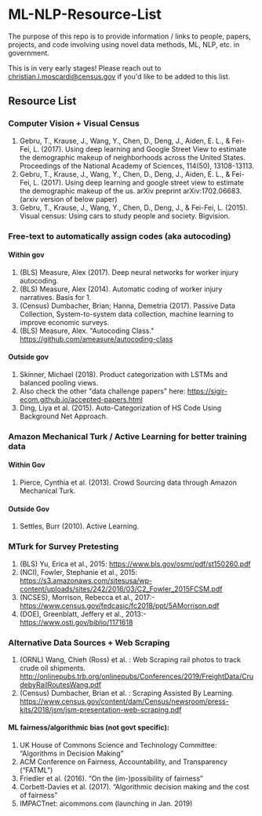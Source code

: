 # ML-NLP-Resource-List
The purpose of this repo is to provide information / links to people, papers, projects, and code involving using novel data methods, ML, NLP, etc. in government.

This is in very early stages! Please reach out to christian.l.moscardi@census.gov if you'd like to be added to this list.

## Resource List

### Computer Vision + Visual Census 

1. Gebru, T., Krause, J., Wang, Y., Chen, D., Deng, J., Aiden, E. L., & Fei-Fei, L. (2017). Using deep learning and Google Street View to estimate the demographic makeup of neighborhoods across the United States. Proceedings of the National Academy of Sciences, 114(50), 13108-13113.
2. Gebru, T., Krause, J., Wang, Y., Chen, D., Deng, J., Aiden, E. L., & Fei-Fei, L. (2017). Using deep learning and google street view to estimate the demographic makeup of the us. arXiv preprint arXiv:1702.06683.  (arxiv version of below paper)
3. Gebru, T., Krause, J., Wang, Y., Chen, D., Deng, J., & Fei-Fei, L. (2015). Visual census: Using cars to study people and society. Bigvision. 


### Free-text to automatically assign codes (aka autocoding)
#### Within gov
1. (BLS) Measure, Alex (2017). Deep neural networks for worker injury autocoding.
1. (BLS) Measure, Alex (2014). Automatic coding of worker injury narratives.  Basis for 1.
1. (Census) Dumbacher, Brian; Hanna, Demetria (2017). Passive Data Collection, System-to-system data collection, machine learning to improve economic surveys.
1. (BLS) Measure, Alex. "Autocoding Class." https://github.com/ameasure/autocoding-class
#### Outside gov
1. Skinner, Michael (2018). Product categorization with LSTMs and balanced pooling views.
1. Also check the other "data challenge papers" here: https://sigir-ecom.github.io/accepted-papers.html
1. Ding, Liya et al. (2015). Auto-Categorization of HS Code Using Background Net Approach. 


### Amazon Mechanical Turk / Active Learning for better training data
#### Within Gov
1. Pierce, Cynthia et al. (2013). Crowd Sourcing data through Amazon Mechanical Turk. 
#### Outside Gov
1. Settles, Burr (2010). Active Learning.

### MTurk for Survey Pretesting
1. (BLS) Yu, Erica et al., 2015: https://www.bls.gov/osmr/pdf/st150260.pdf
1. (NCI), Fowler, Stephanie et al., 2015: https://s3.amazonaws.com/sitesusa/wp-content/uploads/sites/242/2016/03/C2_Fowler_2015FCSM.pdf
1. (NCSES), Morrison, Rebecca et al., 2017:- https://www.census.gov/fedcasic/fc2018/ppt/5AMorrison.pdf
1. (DOE), Greenblatt, Jeffery et al., 2013:- https://www.osti.gov/biblio/1171618


### Alternative Data Sources + Web Scraping
1. (ORNL) Wang, Chieh (Ross) et al. : Web Scraping rail photos to track crude oil shipments. http://onlinepubs.trb.org/onlinepubs/Conferences/2019/FreightData/CrudebyRailRoutesWang.pdf
1. (Census) Dumbacher, Brian et al. : Scraping Assisted By Learning. https://www.census.gov/content/dam/Census/newsroom/press-kits/2018/jsm/jsm-presentation-web-scraping.pdf

#### ML fairness/algorithmic bias (not govt specific):

1. UK House of Commons Science and Technology Committee: “Algorithms in Decision Making”
1. ACM Conference on Fairness, Accountability, and Transparency  (“FATML”)
1. Friedler et al. (2016). “On the (im-)possibility of fairness”
1. Corbett-Davies et al. (2017). “Algorithmic decision making and the cost of fairness”
1. IMPACTnet: aicommons.com (launching in Jan. 2019)







